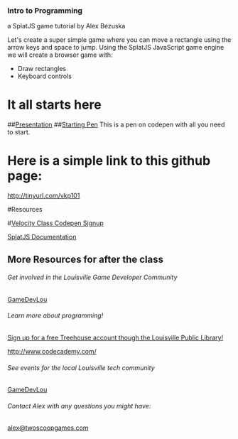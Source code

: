 ### Intro to Programming
a SplatJS game tutorial by Alex Bezuska

Let's create a super simple game where you can move a rectangle using the arrow keys and space to jump. Using the SplatJS JavaScript game engine we will create a browser game with:

- Draw rectangles
- Keyboard controls

# It all starts here
##[Presentation](https://docs.google.com/presentation/d/1eS4As5Sl9DVZ5CtjA8TQ0zNyUhpFeWrgFy6e1QR3hnU/edit?usp=sharing)
##[Starting Pen](http://tinyurl.com/splatformer)
This is a pen on codepen with all you need to start.

# Here is a simple link to this github page:

http://tinyurl.com/vkp101


#Resources

#[Velocity Class Codepen Signup](https://docs.google.com/forms/d/1PLbxnpzasREP0YvWKkCPQcf-4G1P_VUwmxE0YB9Vk-E/viewform)


[SplatJS Documentation](http://splatjs.github.io/)



## More Resources for after the class


###### Get involved in the Louisville Game Developer Community
[GameDevLou](http://www.gamedevlou.org)



###### Learn more about programming!
[Sign up for a free Treehouse account though the Louisville Public Library!](http://www.lfpl.org/treehouse/)

http://www.codecademy.com/

###### See events for the local Louisville tech community
[GameDevLou](http://www.louisville.io)

###### Contact Alex with any questions you might have:
[alex@twoscoopgames.com](mailto:alex@twoscoopgames.com)
